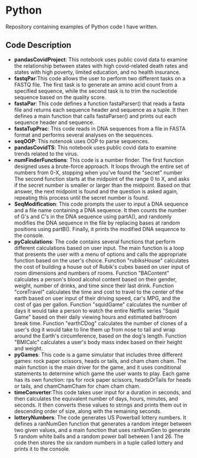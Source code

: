 # Python

Repository containing examples of Python code I have written.

## Code Description

* **pandasCovidProject**: This notebook uses public covid data to examine the relationship between states with high covid-related death rates and states with high poverty, limited education, and no health insurance. 
* **fastqPar**:This code allows the user to perform two different tasks on a FASTQ file. The first task is to generate an amino acid count from a specified sequence, while the second task is to trim the nucleotide sequence based on the quality score.
* **fastaPar**: This code defines a function fastaParser() that reads a fasta file and returns each sequence header and sequence as a tuple. It then defines a main function that calls fastaParser() and prints out each sequence header and sequence.
* **fastaTupPrac**: This code reads in DNA sequences from a file in FASTA format and performs several analyses on the sequences. 
* **seqOOP**: This notenook uses OOP to parse sequences. 
* **pandasCovidTS**: This notebook uses public covid data to examine trends related to the virus. 
* **numFinderFunctions**: This code is a number finder. The first function designed uses a brute-force approach. It loops through the entire set of numbers from 0-X, stopping when you've found the "secret" number
The second function starts at the midpoint of the range 0 to X, and asks if the secret number is smaller or larger than the midpoint. Based on that answer, the next midpoint is found and the question is asked again, repeating this process until the secret number is found.
* **SeqModification**: This code prompts the user to input a DNA sequence and a file name containing a DNA sequence. It then counts the number of G's and C's in the DNA sequence using partA(), and randomly modifies the DNA sequence in the file by replacing bases at random positions using partB(). Finally, it prints the modified DNA sequence to the console.
* **pyCalculations**: The code contains several functions that perform different calculations based on user input. The main function is a loop that presents the user with a menu of options and calls the appropriate function based on the user's choice. Function "rubiksHouse" calculates the cost of building a house out of Rubik's cubes based on user input of room dimensions and numbers of rooms. Function "BAContent" calculates a person's blood alcohol content based on their gender, weight, number of drinks, and time since their last drink. Function "coreTravel" calculates the time and cost to travel to the center of the earth based on user input of their driving speed, car's MPG, and the cost of gas per gallon. Function "squidGame" calculates the number of days it would take a person to watch the entire Netflix series "Squid Game" based on their daily viewing hours and estimated bathroom break time. Function "earthCDog" calculates the number of clones of a user's dog it would take to line them up from nose to tail and wrap around the Earth's circumference, based on the dog's length. Function "BMICalc" calculates a user's body mass index based on their height and weight.
* **pyGames**: This code is a game simulator that includes three different games: rock paper scissors, heads or tails, and cham cham cham. The main function is the main driver for the game, and it uses conditional statements to determine which game the user wants to play. Each game has its own function: rps for rock paper scissors, headsOrTails for heads or tails, and chamChamCham for cham cham cham.
* **timeConverter**:This code takes user input for a duration in seconds, and then calculates the equivalent number of days, hours, minutes, and seconds. It then converts these values to strings and prints them out in descending order of size, along with the remaining seconds.
* **lotteryNumbers**: The code generates US Powerball lottery numbers. It defines a ranNumGen function that generates a random integer between two given values, and a main function that uses ranNumGen to generate 5 random white balls and a random power ball between 1 and 26. The code then stores the six random numbers in a tuple called lottery and prints it to the console.
